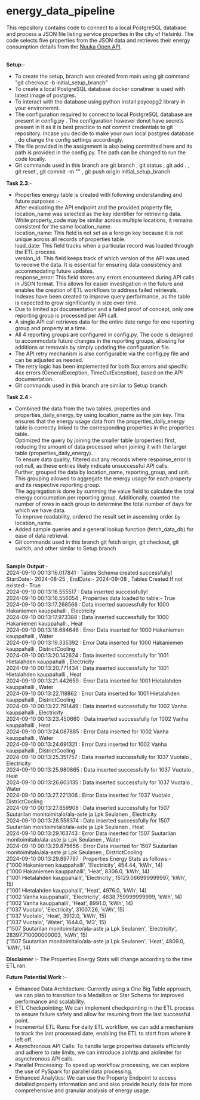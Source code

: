 # energy_data_pipeline
This repository contains code to connect to a local PostgreSQL database and process a JSON file listing service properties in the city of Helsinki. The code selects five properties from the JSON data and retrieves their energy consumption details from the [Nuuka Open API](https://helsinki-openapi.nuuka.cloud/swagger/index.html#/).<br><br>

**Setup**:- <br>
- To create the setup,  branch was created from main using git command "git checkout -b initial_setup_branch" <br>
- To create a local PostgreSQL database docker conatiner is used with latest image of postgres.<br>
- To interact with the database using python install psycopg2 library in your environemnt. <br>
- The configuration required to connect to local PostgreSQL database are present in config.py . The configuration however donot have secrets present in it as it is best practice to not commit credentials to git repository.  Incase you decide to make your own local postgres database , do change the config settings accordingly. <br>
- The file provided in the assignment is also being committed here and its path is provided in the config.py. The path can be changed to run the code locally. <br>
- Git commands used in this branch are git branch , git status , git add . , git reset , git commit -m "" , git push origin initial_setup_branch <br>

**Task 2.3**:- <br>
- Properties energy table is created with following understanding and future purposes :- <br>
    After evaluating the API endpoint and the provided property file, location_name was selected as the key identifier for retrieving data. While property_code may be similar across multiple locations, it remains consistent for the same location_name. <br>
    location_name: This field is not set as a foreign key because it is not unique across all records of properties table.<br>
    load_date: This field tracks when a particular record was loaded through the ETL process. <br>
    version_id: This field keeps track of which version of the API was used to receive the data. It is essential for ensuring data consistency and accommodating future updates. <br>
    response_error: This field stores any errors encountered during API calls in JSON format. This allows for easier investigation in the future and enables the creation of ETL workflows to address failed retrievals. <br>
    Indexes have been created to improve query performance, as the table is expected to grow significantly in size over time. <br>
- Due to limited api documentation and a failed proof of concept, only one reporting group is processed per API call. <br>
- A single API call retrieves data for the entire date range for one reporting group and property at a time. <br>
- All 4 reporting groups are configured in config.py. The code is designed to accommodate future changes in the reporting groups, allowing for additions or removals by simply updating the configuration file. <br>
- The API retry mechanism is also configurable via the config.py file and can be adjusted as needed. <br>
- The retry logic has been implemented for both 5xx errors and specific 4xx errors (GeneralException, TimeOutException), based on the API documentation.<br>
- Git commands used in this branch are similar to Setup branch <br>

**Task 2.4**:- <br>
- Combined the data from the two tables, properties and properties_daily_energy, by using location_name as the join key. This ensures that the energy usage data from the properties_daily_energy table is correctly linked to the corresponding properties in the properties table. <br>
    Optimized the query by joining the smaller table (properties) first, reducing the amount of data processed when joining it with the larger table (properties_daily_energy).<br>
    To ensure data quality, filtered out any records where response_error is not null, as these entries likely indicate unsuccessful API calls. <br>
    Further, grouped the data by location_name, reporting_group, and unit. This grouping allowed to aggregate the energy usage for each property and its respective reporting group.<br>
    The aggregation is done by summing the value field to calculate the total energy consumption per reporting group. Additionally, counted the number of rows in each group to determine the total number of days for which we have data. <br>
    To improve readability, ordered the result set in ascending order by location_name. <br>
- Added sample queries and a general lookup function (fetch_data_db) for ease of data retrieval.
- Git commands used in this branch git fetch origin, git checkout, git switch, and other similar to Setup branch <br><br>

**Sample Output**:- <br>
2024-09-10 00:13:16.017841 : Tables Schema created successfully!<br>
StartDate:- 2024-08-25 , EndDate:- 2024-09-08 , Tables Created If not existed:- True<br>
2024-09-10 00:13:16.555517 : Data inserted successfully!<br>
2024-09-10 00:13:16.556054 , Properties data loaded to table:- True<br>
2024-09-10 00:13:17.268566 : Data inserted successfully for 1000 Hakaniemen kauppahalli , Electricity<br>
2024-09-10 00:13:17.973388 : Data inserted successfully for 1000 Hakaniemen kauppahalli , Heat<br>
2024-09-10 00:13:18.684646 : Error Data inserted for 1000 Hakaniemen kauppahalli , Water<br>
2024-09-10 00:13:19.335392 : Error Data inserted for 1000 Hakaniemen kauppahalli , DistrictCooling<br>
2024-09-10 00:13:20.142624 : Data inserted successfully for 1001 Hietalahden kauppahalli , Electricity<br>
2024-09-10 00:13:20.771434 : Data inserted successfully for 1001 Hietalahden kauppahalli , Heat<br>
2024-09-10 00:13:21.442659 : Error Data inserted for 1001 Hietalahden kauppahalli , Water<br>
2024-09-10 00:13:22.118862 : Error Data inserted for 1001 Hietalahden kauppahalli , DistrictCooling<br>
2024-09-10 00:13:22.791449 : Data inserted successfully for 1002 Vanha kauppahalli , Electricity<br>
2024-09-10 00:13:23.450660 : Data inserted successfully for 1002 Vanha kauppahalli , Heat<br>
2024-09-10 00:13:24.087885 : Error Data inserted for 1002 Vanha kauppahalli , Water<br>
2024-09-10 00:13:24.691321 : Error Data inserted for 1002 Vanha kauppahalli , DistrictCooling<br>
2024-09-10 00:13:25.351757 : Data inserted successfully for 1037 Vuotalo , Electricity<br>
2024-09-10 00:13:25.980865 : Data inserted successfully for 1037 Vuotalo , Heat<br>
2024-09-10 00:13:26.603135 : Data inserted successfully for 1037 Vuotalo , Water<br>
2024-09-10 00:13:27.221306 : Error Data inserted for 1037 Vuotalo , DistrictCooling<br>
2024-09-10 00:13:27.859908 : Data inserted successfully for 1507 Suutarilan monitoimitalo/ala-aste ja Lpk Seulanen , Electricity<br>
2024-09-10 00:13:28.558374 : Data inserted successfully for 1507 Suutarilan monitoimitalo/ala-aste ja Lpk Seulanen , Heat<br>
2024-09-10 00:13:29.163743 : Error Data inserted for 1507 Suutarilan monitoimitalo/ala-aste ja Lpk Seulanen , Water<br>
2024-09-10 00:13:29.875656 : Error Data inserted for 1507 Suutarilan monitoimitalo/ala-aste ja Lpk Seulanen , DistrictCooling<br>
2024-09-10 00:13:29.897797 : Properties Energy Stats as follows:-<br>
('1000 Hakaniemen kauppahalli', 'Electricity', 454.44, 'kWh', 14)<br>
('1000 Hakaniemen kauppahalli', 'Heat', 8306.0, 'kWh', 14)<br>
('1001 Hietalahden kauppahalli', 'Electricity', 15129.066999999997, 'kWh', 15)<br>
('1001 Hietalahden kauppahalli', 'Heat', 4976.0, 'kWh', 14)<br>
('1002 Vanha kauppahalli', 'Electricity', 4638.759999999999, 'kWh', 14)<br>
('1002 Vanha kauppahalli', 'Heat', 8991.0, 'kWh', 14)<br>
('1037 Vuotalo', 'Electricity', 31007.26, 'kWh', 15)<br>
('1037 Vuotalo', 'Heat', 3912.0, 'kWh', 15)<br>
('1037 Vuotalo', 'Water', 1644.0, 'M3', 15)<br>
('1507 Suutarilan monitoimitalo/ala-aste ja Lpk Seulanen', 'Electricity', 28397.710000000003, 'kWh', 15)<br>
('1507 Suutarilan monitoimitalo/ala-aste ja Lpk Seulanen', 'Heat', 4809.0, 'kWh', 14)<br>

**Disclaimer** :- The Properties Energy Stats will change according to the time ETL ran. <br>

**Future Potential Work** :- <br>
- Enhanced Data Architecture: Currently using a One Big Table approach, we can plan to transition to a Medallion or Star Schema for improved performance and scalability. <br>
- ETL Checkpointing: We can implement checkpointing in the ETL process to ensure failure safety and allow for resuming from the last successful point. <br>
- Incremental ETL Runs: For daily ETL workflow, we can add a mechanism to track the last processed date, enabling the ETL to start from where it left off. <br>
- Asynchronous API Calls: To handle large properties datasets efficiently and adhere to rate limits, we can introduce aiohttp and aiolimiter for asynchronous API calls.<br>
- Parallel Processing: To speed up workflow processing, we can explore the use of PySpark for parallel data processing. <br>
- Enhanced Analytics: We can use the Property Endpoint to access detailed property information and and also provide hourly data for more comprehensive and granular analysis of energy usage. <br>

